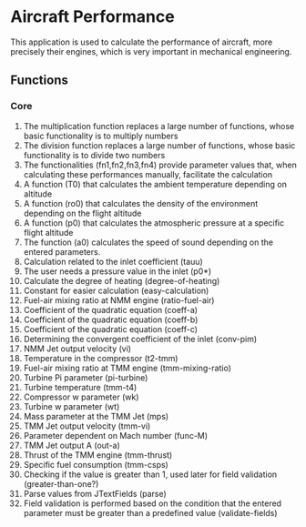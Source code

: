 # Aircraft Performance

This application is used to calculate the performance of aircraft, more precisely their engines, which is very important in mechanical engineering.

## Functions

### Core

1. The multiplication function replaces a large number of functions, whose basic functionality is to multiply numbers
2. The division function replaces a large number of functions, whose basic functionality is to divide two numbers
3. The functionalities (fn1,fn2,fn3,fn4) provide parameter values that, when calculating these performances manually, facilitate the calculation
4. A function (T0) that calculates the ambient temperature depending on altitude
5. A function (ro0) that calculates the density of the environment depending on the flight altitude
6. A function (p0) that calculates the atmospheric pressure at a specific flight altitude
7. The function (a0) calculates the speed of sound depending on the entered parameters.
8. Calculation related to the inlet coefficient (tauu)
9. The user needs a pressure value in the inlet (p0*)
10. Calculate the degree of heating (degree-of-heating)
11. Constant for easier calculation (easy-calculation)
12. Fuel-air mixing ratio at NMM engine (ratio-fuel-air)
13. Coefficient of the quadratic equation (coeff-a)
14. Coefficient of the quadratic equation (coeff-b)
15. Coefficient of the quadratic equation (coeff-c)
16. Determining the convergent coefficient of the inlet (conv-pim)
17. NMM Jet output velocity (vi)
18. Temperature in the compressor (t2-tmm)
19. Fuel-air mixing ratio at TMM engine (tmm-mixing-ratio)
20. Turbine Pi parameter (pi-turbine)
21. Turbine temperature (tmm-t4)
22. Compressor w parameter (wk)
23. Turbine w parameter (wt)
24. Mass parameter at the TMM Jet (mps)
25. TMM Jet output velocity (tmm-vi)
26. Parameter dependent on Mach number (func-M)
27. TMM Jet output A (out-a)
28. Thrust of the TMM engine (tmm-thrust)
29. Specific fuel consumption (tmm-csps)
30. Checking if the value is greater than 1, used later for field validation (greater-than-one?)
31. Parse values from JTextFields (parse)
32. Field validation is performed based on the condition that the entered parameter must be greater than a predefined value (validate-fields)